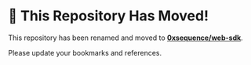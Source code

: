 # 🚀 This Repository Has Moved!
This repository has been renamed and moved to **[0xsequence/web-sdk](https://github.com/0xsequence/web-sdk)**.  

Please update your bookmarks and references.
